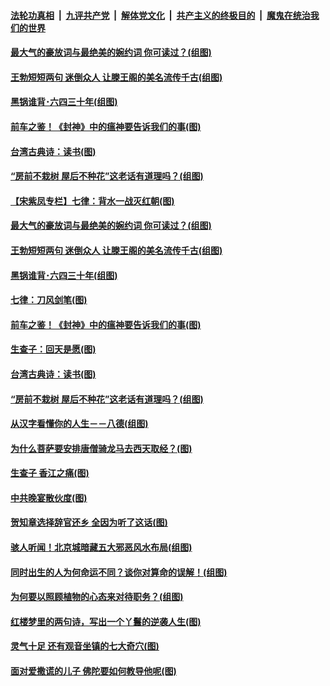####  [法轮功真相](../../../../basic/blob/master/README.md?t=08311826) &nbsp;|&nbsp; [九评共产党](../../../../9ping.md/blob/master/README.md?t=08311826) &nbsp;|&nbsp; [解体党文化](../../../../jtdwh.md/blob/master/README.md?t=08311826)  &nbsp;|&nbsp; [共产主义的终极目的](../../../../gczydzjmd.md/blob/master/README.md?t=08311826) &nbsp;|&nbsp; [魔鬼在统治我们的世界](../../../../mgztzwmdsj.md/blob/master/README.md?t=08311826) 

#### [最大气的豪放词与最绝美的婉约词 你可读过？(组图)](../pages/p7/904138.md?t=08311826) 

#### [王勃短短两句 迷倒众人 让滕王阁的美名流传千古(组图)](../pages/p7/904355.md?t=08311826) 

#### [黑锅谁背･六四三十年(组图)](../pages/p7/905615.md?t=08311826) 

#### [前车之鉴！《封神》中的瘟神要告诉我们的事(图)](../pages/p7/895136.md?t=08311826) 

#### [台湾古典诗：读书(图)](../pages/p7/905293.md?t=08311826) 

#### [“房前不栽树 屋后不种花”这老话有道理吗？(组图)](../pages/p7/904737.md?t=08311826) 

#### [【宋紫凤专栏】七律：背水一战灭红朝(图)](../pages/p7/905684.md?t=08311826) 

#### [最大气的豪放词与最绝美的婉约词 你可读过？(组图)](../pages/p7/904138.md?t=08311826) 

#### [王勃短短两句 迷倒众人 让滕王阁的美名流传千古(组图)](../pages/p7/904355.md?t=08311826) 

#### [黑锅谁背･六四三十年(组图)](../pages/p7/905615.md?t=08311826) 

#### [七律：刀风剑笔(图)](../pages/p7/905616.md?t=08311826) 

#### [前车之鉴！《封神》中的瘟神要告诉我们的事(图)](../pages/p7/895136.md?t=08311826) 

#### [生查子：回天是愿(图)](../pages/p7/905614.md?t=08311826) 

#### [台湾古典诗：读书(图)](../pages/p7/905293.md?t=08311826) 

#### [“房前不栽树 屋后不种花”这老话有道理吗？(组图)](../pages/p7/904737.md?t=08311826) 

#### [从汉字看懂你的人生－－八德(组图)](../pages/p7/905298.md?t=08311826) 

#### [为什么菩萨要安排唐僧骑龙马去西天取经？(图)](../pages/p7/900092.md?t=08311826) 

#### [生查子 香江之痛(图)](../pages/p7/905487.md?t=08311826) 

#### [中共晚宴散伙度(图)](../pages/p7/905486.md?t=08311826) 

#### [贺知章选择辞官还乡 全因为听了这话(图)](../pages/p7/904060.md?t=08311826) 

#### [骇人听闻！北京城暗藏五大邪恶风水布局(组图)](../pages/p7/900361.md?t=08311826) 

#### [同时出生的人为何命运不同？谈你对算命的误解！(组图)](../pages/p7/903696.md?t=08311826) 

#### [为何要以照顾植物的心态来对待职务？(组图)](../pages/p7/905278.md?t=08311826) 

#### [红楼梦里的两句诗，写出一个丫鬟的逆袭人生(图)](../pages/p7/884010.md?t=08311826) 

#### [灵气十足 还有观音坐镇的七大奇穴(图)](../pages/p7/904285.md?t=08311826) 

#### [面对爱撒谎的儿子 佛陀要如何教导他呢(图)](../pages/p7/904977.md?t=08311826) 

